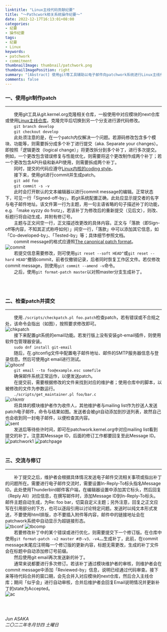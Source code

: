 ```yaml
---
linktitle: "Linux主线代码贡献纪要"
title: "～Pathcwork相关系统操作纪要～"
date: 2022-12-17T16:13:01+08:00
categories:
- 纪要
- 操作纪要
tags:
- 纪要
- Linux
keywords:
- patchwork
- commitment
thumbnailImage: thumbnail/patchwork.png
thumbnailImagePosition: right
summary: "[Abstract] 使用git等工具辅助以电子邮件向patchwork系统进行Linux主线代码贡献操作纪要。"
comments: false
---
```


<!--more-->

<h3>一、使用git制作patch</h3>

----
&emsp;&emsp;使用git工具从git.kernel.org克隆相关仓库，一般使用中对应模块的next仓库或使用[Linux主线仓库](https://git.kernel.org/pub/scm/linux/kernel/git/torvalds/linux.git/)。克隆完毕后切换到另一个分支进行源代码修改。
<br />
&emsp;&emsp;`git branch develop`
<br />
&emsp;&emsp;`git checkout develop`
<br />
&emsp;&emsp;此处须注意的是，在一个patch内仅解决一个问题。若源码修改包含多个模块、功能等，则需要拆分成多个补丁进行提交（aka. Separate your changes）。即按照「逻辑更改（logical change）」将更改拆分到多个补丁，进行多次提交。例如，一个更改包含错误修复与性能优化，则需要将这个更改制作成两个补丁；若一个更改包含API升级和新API使用，则需要拆成两个补丁。
<br />
&emsp;&emsp;同时，提交的代码应遵守[Linux内核的coding style](https://www.kernel.org/doc/html/latest/process/coding-style.html)。
<br />
&emsp;&emsp;接下来，使用git进行commit并生成patch。
<br />
&emsp;&emsp;`git add foo`
<br />
&emsp;&emsp;`git commit -s -v`
<br />
&emsp;&emsp;此时会打开默认的文本编辑器以进行commit message的编辑。正常状态下，可见一行「Signed-off-by」，若git系统配置正确，此处应显示提交者的名字与电子邮件地址。该文件第一行为主题，用一句主语省略的句子描述补丁的功能，e.g. 「make xyzzy do frotz」，若该补丁为修改后的重新提交（见后文），则改、标题行将自动生成，并附有修订号。
<br />
&emsp;&emsp;主题与正文间空一行，正文描述改更改的具体内容。正文与「落款（即Sign-off等内容，不知其正式称呼如何）」间空一行，「落款」中可以添加其它信息，如「Co-developed-by」、「Tested-by」等；具体细节参照文档。
<br />
&emsp;&emsp;commit message的格式应遵照[The canonical patch format](https://www.kernel.org/doc/html/latest/process/submitting-patches.html#the-canonical-patch-format)。
<br />
![commit](commit.png)
<br />
&emsp;&emsp;若提交信息需要修改，则可使用`git reset --soft HEAD^`或`git reset --hard HEAD^`撤销commit，前者仅撤销记录，后者同时恢复工作区文件。若仅修改commit message，则使用`git commit --amend -v`命令。
<br />
&emsp;&emsp;之后，使用`git format-patch master`以对照master分支生成补丁。

<br />
<br />

<h3>二、检查patch并提交</h3>

----
&emsp;&emsp;使用`./scripts/checkpatch.pl foo.patch`检查patch，若有错误或不合规之处，该命令会指出（如图），按照要求修改即可。
<br />
![chkpatch](chkpatch.png)
<br />
&emsp;&emsp;接下来配置git系统的email功能。若发行版上没有安装git-email插件，则使用软件包管理器安装。
<br />
&emsp;&emsp;`sudo dnf install git-email`
<br />
&emsp;&emsp;随后，在.gitconfig文件中配置电子邮件地址、邮件的SMTP服务器信息与登录信息。然后可使用git email进行测试。
<br />
![gitocnf](gitconf.png)
<br />
&emsp;&emsp;`git email --to foo@example.esc somefile`
<br />
&emsp;&emsp;确保邮件系统正常运作，以便发送patch。
<br />
&emsp;&emsp;在提交前，需要根据修改的文件来找到对应的维护者；使用仓库中的脚本，以被修改的文件为参数运行。
<br />
&emsp;&emsp;`./scripts/get_maintainer.pl foo/bar.c`
<br />
![chkmtr](chkmtr.png)
<br />
&emsp;&emsp;将具体的模块维护者作为收件人，其他维护者与mailing list作为抄送人发送patch电子邮件，命令与结果如图。发送者会被git自动添加到抄送列表，故然自己也会收到同一封电子邮件，以便检查其内容。
<br />
![sent](sent.png)
<br />
&emsp;&emsp;发送后等待些许时间，即可在patchwork.kernel.org中对应mailing list看到提交的补丁。注意其Message ID，后面的修订工作都要回复至此Message ID。
<br />
![patchwork1](patchwork1.png)
![patchpage](patchpage.png)
<br />
<br />

<h3>三、交流与修订</h3>

----
&emsp;&emsp;补丁提交之后，维护者会根据具体情况发送电子邮件交流相关事项或指出补丁的问题所在。需要进行电子邮件交流时，需要设置In-Reply-To标头指名Message ID。此处使用Thunderbird邮件客户端，在编辑器设置中添加其它标头，然后回复（Reply All）对应信息，在撰写邮件时，添加Message ID到In-Reply-To标头。邮件主题自动生成，为Re: foo bar，切莫自定义主题；另外注意，回复之正文应写在引用部分的下方，也可以逐段引用以讨论特定问题。发送时以纯文本形式发送，不要使用html排版，亦不要插入附件等内容，邮件中的链接地址会在patchwork系统中自动显示为超链接形态。
<br />
![tbconf](tbconf.png)
![tbcomp](tbcomp.png)
<br />
&emsp;&emsp;若要修改补丁中的某个错误或进行优化，则需要提交下一个修订版。在仓库中使用`git format-patch -v2 master #亦-v3、-v4……`生成补丁，此前，在commit message末尾应注明每一个修订版的更新内容，标题无需更改，生成的补丁文件会在标题中自动添加修订号前缀。
<br />
&emsp;&emsp;然后使用git email再次发送新的补丁。
<br />
&emsp;&emsp;通常来说都要进行多次修订。若该补丁通过模块维护者的审核，则维护者会在commit message中添加「Reviewed-by」信息，说明已经通过代码审查。接下来等待代码合并的窗口期，会先合并入对应模块的next仓库，然后合入主线仓库；期间「似乎会」进行自动审核，合并后维护者会回复Email说明情况并更新补丁的state为Accepted。
<br />
![ac](ac.png)

<br />
<br />


<i>Jun ASAKA</i>
<br />
<i>二〇二二年冬月廿四 土曜日</i>